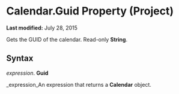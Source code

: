 
# Calendar.Guid Property (Project)

 **Last modified:** July 28, 2015

Gets the GUID of the calendar. Read-only  **String**.

## Syntax

 _expression_. **Guid**

 _expression_An expression that returns a  **Calendar** object.

